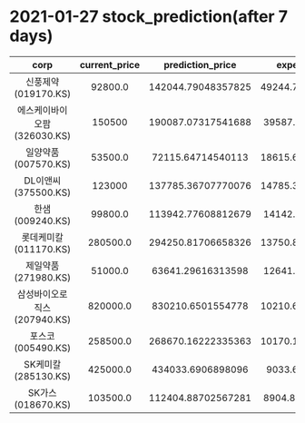 # 2021-01-27 stock_prediction(after 7 days)

|   corp   |   current_price   |   prediction_price   |   expected_profit   |
|:--------:|:-----------------:|:--------------------:|:-------------------:|
|신풍제약(019170.KS)|92800.0|142044.79048357825|49244.790483578254|
|에스케이바이오팜(326030.KS)|150500|190087.07317541688|39587.07317541688|
|일양약품(007570.KS)|53500.0|72115.64714540113|18615.647145401133|
|DL이앤씨(375500.KS)|123000|137785.36707770076|14785.367077700765|
|한샘(009240.KS)|99800.0|113942.77608812679|14142.77608812679|
|롯데케미칼(011170.KS)|280500.0|294250.81706658326|13750.817066583259|
|제일약품(271980.KS)|51000.0|63641.29616313598|12641.29616313598|
|삼성바이오로직스(207940.KS)|820000.0|830210.6501554778|10210.650155477808|
|포스코(005490.KS)|258500.0|268670.16222335363|10170.162223353633|
|SK케미칼(285130.KS)|425000.0|434033.6906898096|9033.69068980962|
|SK가스(018670.KS)|103500.0|112404.88702567281|8904.887025672811|
